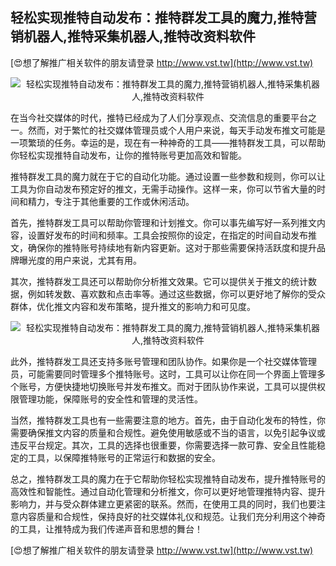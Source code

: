 ## **轻松实现推特自动发布：推特群发工具的魔力,推特营销机器人,推特采集机器人,推特改资料软件**

[😍想了解推广相关软件的朋友请登录 http://www.vst.tw](http://www.vst.tw)

 <center><img src="https://vst.tw/MP4/tuiguang/png/2.png" alt="轻松实现推特自动发布：推特群发工具的魔力,推特营销机器人,推特采集机器人,推特改资料软件"></center>

在当今社交媒体的时代，推特已经成为了人们分享观点、交流信息的重要平台之一。然而，对于繁忙的社交媒体管理员或个人用户来说，每天手动发布推文可能是一项繁琐的任务。幸运的是，现在有一种神奇的工具——推特群发工具，可以帮助你轻松实现推特自动发布，让你的推特账号更加高效和智能。

推特群发工具的魔力就在于它的自动化功能。通过设置一些参数和规则，你可以让工具为你自动发布预定好的推文，无需手动操作。这样一来，你可以节省大量的时间和精力，专注于其他重要的工作或休闲活动。

首先，推特群发工具可以帮助你管理和计划推文。你可以事先编写好一系列推文内容，设置好发布的时间和频率。工具会按照你的设定，在指定的时间自动发布推文，确保你的推特账号持续地有新内容更新。这对于那些需要保持活跃度和提升品牌曝光度的用户来说，尤其有用。

其次，推特群发工具还可以帮助你分析推文效果。它可以提供关于推文的统计数据，例如转发数、喜欢数和点击率等。通过这些数据，你可以更好地了解你的受众群体，优化推文内容和发布策略，提升推文的影响力和可见度。

 <center><img src="https://vst.tw/MP4/tuiguang/png/1.png" alt="轻松实现推特自动发布：推特群发工具的魔力,推特营销机器人,推特采集机器人,推特改资料软件"></center>

此外，推特群发工具还支持多账号管理和团队协作。如果你是一个社交媒体管理员，可能需要同时管理多个推特账号。这时，工具可以让你在同一个界面上管理多个账号，方便快捷地切换账号并发布推文。而对于团队协作来说，工具可以提供权限管理功能，保障账号的安全性和管理的灵活性。

当然，推特群发工具也有一些需要注意的地方。首先，由于自动化发布的特性，你需要确保推文内容的质量和合规性。避免使用敏感或不当的语言，以免引起争议或违反平台规定。其次，工具的选择也很重要，你需要选择一款可靠、安全且性能稳定的工具，以保障推特账号的正常运行和数据的安全。

总之，推特群发工具的魔力在于它帮助你轻松实现推特自动发布，提升推特账号的高效性和智能性。通过自动化管理和分析推文，你可以更好地管理推特内容、提升影响力，并与受众群体建立更紧密的联系。然而，在使用工具的同时，我们也要注意内容质量和合规性，保持良好的社交媒体礼仪和规范。让我们充分利用这个神奇的工具，让推特成为我们传递声音和思想的舞台！

[😍想了解推广相关软件的朋友请登录 http://www.vst.tw](http://www.vst.tw)



